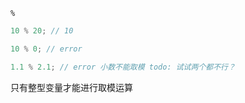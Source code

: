 `%`

```cpp
10 % 20; // 10

10 % 0; // error

1.1 % 2.1; // error 小数不能取模 todo: 试试两个都不行？ 
```

只有整型变量才能进行取模运算